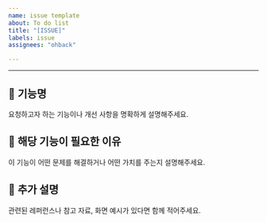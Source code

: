 ```yaml
---
name: issue template
about: To do list
title: "[ISSUE]"
labels: issue
assignees: "ohback"

---
```



---

## 📌 기능명
요청하고자 하는 기능이나 개선 사항을 명확하게 설명해주세요.

## 🤔 해당 기능이 필요한 이유
이 기능이 어떤 문제를 해결하거나 어떤 가치를 주는지 설명해주세요.

## 📝 추가 설명
관련된 레퍼런스나 참고 자료, 화면 예시가 있다면 함께 적어주세요.

